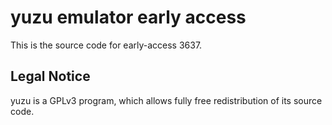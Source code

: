 yuzu emulator early access
=============

This is the source code for early-access 3637.

## Legal Notice

yuzu is a GPLv3 program, which allows fully free redistribution of its source code.